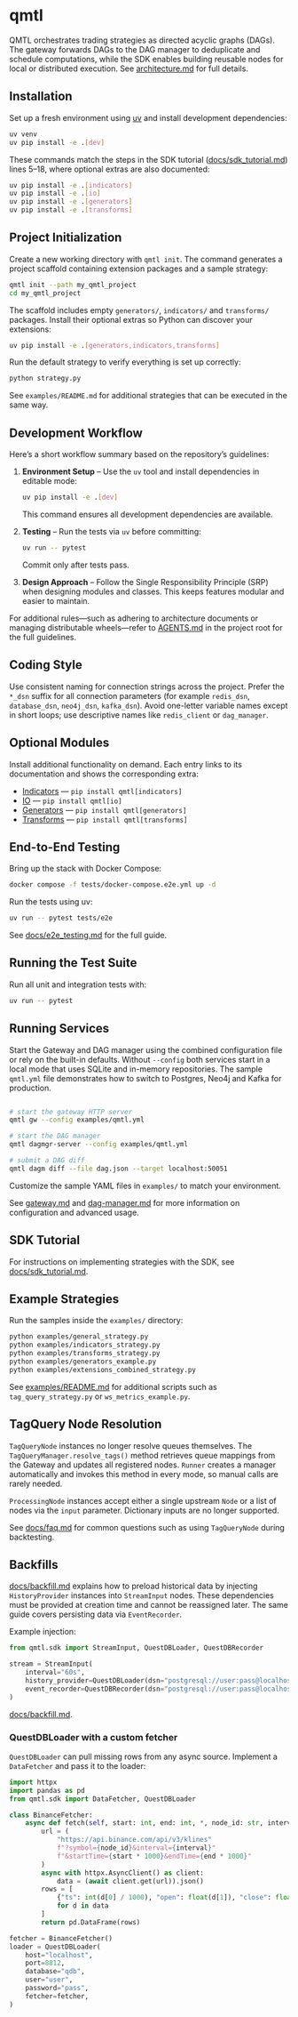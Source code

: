# qmtl

QMTL orchestrates trading strategies as directed acyclic graphs (DAGs). The gateway forwards DAGs to the DAG manager to deduplicate and schedule computations, while the SDK enables building reusable nodes for local or distributed execution. See [architecture.md](architecture.md) for full details.

## Installation

Set up a fresh environment using [uv](https://github.com/astral-sh/uv) and
install development dependencies:

```bash
uv venv
uv pip install -e .[dev]
```

These commands match the steps in the SDK tutorial
([docs/sdk_tutorial.md](docs/sdk_tutorial.md)) lines 5&ndash;18, where optional
extras are also documented:

```bash
uv pip install -e .[indicators]
uv pip install -e .[io]
uv pip install -e .[generators]
uv pip install -e .[transforms]
```

## Project Initialization

Create a new working directory with `qmtl init`. The command generates a
project scaffold containing extension packages and a sample strategy:

```bash
qmtl init --path my_qmtl_project
cd my_qmtl_project
```

The scaffold includes empty `generators/`, `indicators/` and
`transforms/` packages. Install their optional extras so Python can
discover your extensions:

```bash
uv pip install -e .[generators,indicators,transforms]
```

Run the default strategy to verify everything is set up correctly:

```bash
python strategy.py
```

See `examples/README.md` for additional strategies that can be executed
in the same way.


## Development Workflow

Here’s a short workflow summary based on the repository’s guidelines:

1. **Environment Setup** – Use the `uv` tool and install dependencies in editable mode:

   ```bash
   uv pip install -e .[dev]
   ```

   This command ensures all development dependencies are available.

2. **Testing** – Run the tests via `uv` before committing:

   ```bash
   uv run -- pytest
   ```

   Commit only after tests pass.

3. **Design Approach** – Follow the Single Responsibility Principle (SRP) when designing modules and classes. This keeps features modular and easier to maintain.

For additional rules—such as adhering to architecture documents or managing distributable wheels—refer to [AGENTS.md](AGENTS.md) in the project root for the full guidelines.

## Coding Style

Use consistent naming for connection strings across the project. Prefer the `*_dsn` suffix for all connection parameters (for example `redis_dsn`, `database_dsn`, `neo4j_dsn`, `kafka_dsn`). Avoid one-letter variable names except in short loops; use descriptive names like `redis_client` or `dag_manager`.

## Optional Modules

Install additional functionality on demand. Each entry links to its
documentation and shows the corresponding extra:

- [Indicators](qmtl/indicators/README.md) &mdash; `pip install qmtl[indicators]`
- [IO](qmtl/io) &mdash; `pip install qmtl[io]`
- [Generators](qmtl/generators/README.md) &mdash; `pip install qmtl[generators]`
- [Transforms](qmtl/transforms/README.md) &mdash; `pip install qmtl[transforms]`


## End-to-End Testing

Bring up the stack with Docker Compose:

```bash
docker compose -f tests/docker-compose.e2e.yml up -d
```

Run the tests using uv:

```bash
uv run -- pytest tests/e2e
```

See [docs/e2e_testing.md](docs/e2e_testing.md) for the full guide.

## Running the Test Suite

Run all unit and integration tests with:

```bash
uv run -- pytest
```

## Running Services

Start the Gateway and DAG manager using the combined configuration file or rely
on the built-in defaults. Without ``--config`` both services start in a local
mode that uses SQLite and in-memory repositories. The sample ``qmtl.yml`` file
demonstrates how to switch to Postgres, Neo4j and Kafka for production.

```bash

# start the gateway HTTP server
qmtl gw --config examples/qmtl.yml

# start the DAG manager
qmtl dagmgr-server --config examples/qmtl.yml

# submit a DAG diff
qmtl dagm diff --file dag.json --target localhost:50051
```

Customize the sample YAML files in `examples/` to match your environment.

See [gateway.md](gateway.md) and [dag-manager.md](dag-manager.md) for more
information on configuration and advanced usage.

## SDK Tutorial

For instructions on implementing strategies with the SDK, see
[docs/sdk_tutorial.md](docs/sdk_tutorial.md).

## Example Strategies

Run the samples inside the `examples/` directory:

```bash
python examples/general_strategy.py
python examples/indicators_strategy.py
python examples/transforms_strategy.py
python examples/generators_example.py
python examples/extensions_combined_strategy.py
```

See [examples/README.md](examples/README.md) for additional scripts such as `tag_query_strategy.py` or `ws_metrics_example.py`.

## TagQuery Node Resolution

`TagQueryNode` instances no longer resolve queues themselves. The
`TagQueryManager.resolve_tags()` method retrieves queue mappings from the Gateway
and updates all registered nodes. `Runner` creates a manager automatically and
invokes this method in every mode, so manual calls are rarely needed.

`ProcessingNode` instances accept either a single upstream `Node` or a list of nodes via the `input` parameter. Dictionary inputs are no longer supported.

See [docs/faq.md](docs/faq.md) for common questions such as using `TagQueryNode` during backtesting.

## Backfills

[docs/backfill.md](docs/backfill.md) explains how to preload historical data by
injecting `HistoryProvider` instances
into `StreamInput` nodes. These dependencies must be provided at creation time
and cannot be reassigned later. The same guide covers persisting data via
`EventRecorder`.

Example injection:

```python
from qmtl.sdk import StreamInput, QuestDBLoader, QuestDBRecorder

stream = StreamInput(
    interval="60s",
    history_provider=QuestDBLoader(dsn="postgresql://user:pass@localhost:8812/qdb"),
    event_recorder=QuestDBRecorder(dsn="postgresql://user:pass@localhost:8812/qdb"),
)
```

[docs/backfill.md](docs/backfill.md).

### QuestDBLoader with a custom fetcher

`QuestDBLoader` can pull missing rows from any async source. Implement a
`DataFetcher` and pass it to the loader:

```python
import httpx
import pandas as pd
from qmtl.sdk import DataFetcher, QuestDBLoader

class BinanceFetcher:
    async def fetch(self, start: int, end: int, *, node_id: str, interval: str) -> pd.DataFrame:
        url = (
            "https://api.binance.com/api/v3/klines"
            f"?symbol={node_id}&interval={interval}"
            f"&startTime={start * 1000}&endTime={end * 1000}"
        )
        async with httpx.AsyncClient() as client:
            data = (await client.get(url)).json()
        rows = [
            {"ts": int(d[0] / 1000), "open": float(d[1]), "close": float(d[4])}
            for d in data
        ]
        return pd.DataFrame(rows)

fetcher = BinanceFetcher()
loader = QuestDBLoader(
    host="localhost",
    port=8812,
    database="qdb",
    user="user",
    password="pass",
    fetcher=fetcher,
)
```


